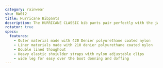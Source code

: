 ```yaml
---
category: rainwear
sku: RW012
title: Hurricane Bibpants
description: The HURRICANE CLASSIC bib pants pair perfectly with the jacket as the toughest product on the market. 420 Dienier Nylon outer shell and 210 Denier nylon shell, Both polyurethan coated. Lining and shell are sewn "coating to coating" to reduce abrasive damage to coating and improve lopngevity. The soft finish provides added comfort, inside and out. Wide leg design allows for "boots on" access
rotator: true
specs:
  features:
    - Outer material made with 420 Denier polyurethane coated nylon
    - Liner materials made with 210 denier polyurethane coated nylon
    - Double lined thoughout
    - Heavy elastic shoiulder straps with nylon adjustable clips
    - wide leg for easy over the boot donning and doffing
---
```

